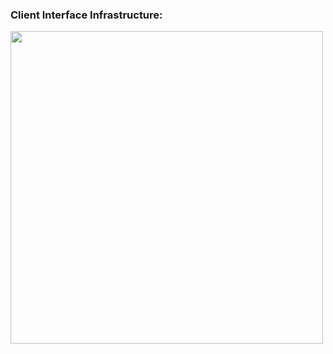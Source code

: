 ### Client Interface Infrastructure:
<img src="../Plan/clientInterfaceInfrasturcture.svg" height="500">
